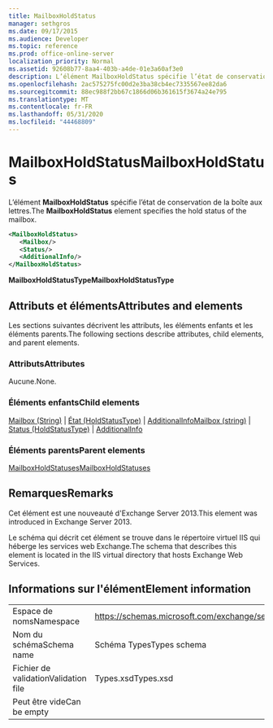 ```yaml
---
title: MailboxHoldStatus
manager: sethgros
ms.date: 09/17/2015
ms.audience: Developer
ms.topic: reference
ms.prod: office-online-server
localization_priority: Normal
ms.assetid: 92608b77-8aa4-403b-a4de-01e3a60af3e0
description: L’élément MailboxHoldStatus spécifie l’état de conservation de la boîte aux lettres.
ms.openlocfilehash: 2ac575275fc00d2e3ba38cb4ec7335567ee82da6
ms.sourcegitcommit: 88ec988f2bb67c1866d06b361615f3674a24e795
ms.translationtype: MT
ms.contentlocale: fr-FR
ms.lasthandoff: 05/31/2020
ms.locfileid: "44468809"
---
```

# <a name="mailboxholdstatus"></a><span data-ttu-id="4f3f6-103">MailboxHoldStatus</span><span class="sxs-lookup"><span data-stu-id="4f3f6-103">MailboxHoldStatus</span></span>

<span data-ttu-id="4f3f6-104">L’élément **MailboxHoldStatus** spécifie l’état de conservation de la boîte aux lettres.</span><span class="sxs-lookup"><span data-stu-id="4f3f6-104">The **MailboxHoldStatus** element specifies the hold status of the mailbox.</span></span> 
  
```XML
<MailboxHoldStatus>
   <Mailbox/>
   <Status/>
   <AdditionalInfo/>
</MailboxHoldStatus>
```

<span data-ttu-id="4f3f6-105">**MailboxHoldStatusType**</span><span class="sxs-lookup"><span data-stu-id="4f3f6-105">**MailboxHoldStatusType**</span></span>

## <a name="attributes-and-elements"></a><span data-ttu-id="4f3f6-106">Attributs et éléments</span><span class="sxs-lookup"><span data-stu-id="4f3f6-106">Attributes and elements</span></span>

<span data-ttu-id="4f3f6-107">Les sections suivantes décrivent les attributs, les éléments enfants et les éléments parents.</span><span class="sxs-lookup"><span data-stu-id="4f3f6-107">The following sections describe attributes, child elements, and parent elements.</span></span>
  
### <a name="attributes"></a><span data-ttu-id="4f3f6-108">Attributs</span><span class="sxs-lookup"><span data-stu-id="4f3f6-108">Attributes</span></span>

<span data-ttu-id="4f3f6-109">Aucune.</span><span class="sxs-lookup"><span data-stu-id="4f3f6-109">None.</span></span>
  
### <a name="child-elements"></a><span data-ttu-id="4f3f6-110">Éléments enfants</span><span class="sxs-lookup"><span data-stu-id="4f3f6-110">Child elements</span></span>

<span data-ttu-id="4f3f6-111">[Mailbox (String)](mailbox-string.md)  |  [État (HoldStatusType)](status-holdstatustype.md)  |  [AdditionalInfo](additionalinfo.md)</span><span class="sxs-lookup"><span data-stu-id="4f3f6-111">[Mailbox (string)](mailbox-string.md) | [Status (HoldStatusType)](status-holdstatustype.md) | [AdditionalInfo](additionalinfo.md)</span></span>
  
### <a name="parent-elements"></a><span data-ttu-id="4f3f6-112">Éléments parents</span><span class="sxs-lookup"><span data-stu-id="4f3f6-112">Parent elements</span></span>

[<span data-ttu-id="4f3f6-113">MailboxHoldStatuses</span><span class="sxs-lookup"><span data-stu-id="4f3f6-113">MailboxHoldStatuses</span></span>](mailboxholdstatuses.md)
  
## <a name="remarks"></a><span data-ttu-id="4f3f6-114">Remarques</span><span class="sxs-lookup"><span data-stu-id="4f3f6-114">Remarks</span></span>

<span data-ttu-id="4f3f6-115">Cet élément est une nouveauté d'Exchange Server 2013.</span><span class="sxs-lookup"><span data-stu-id="4f3f6-115">This element was introduced in Exchange Server 2013.</span></span>
  
<span data-ttu-id="4f3f6-116">Le schéma qui décrit cet élément se trouve dans le répertoire virtuel IIS qui héberge les services web Exchange.</span><span class="sxs-lookup"><span data-stu-id="4f3f6-116">The schema that describes this element is located in the IIS virtual directory that hosts Exchange Web Services.</span></span>
  
## <a name="element-information"></a><span data-ttu-id="4f3f6-117">Informations sur l'élément</span><span class="sxs-lookup"><span data-stu-id="4f3f6-117">Element information</span></span>

|||
|:-----|:-----|
|<span data-ttu-id="4f3f6-118">Espace de noms</span><span class="sxs-lookup"><span data-stu-id="4f3f6-118">Namespace</span></span>  <br/> |https://schemas.microsoft.com/exchange/services/2006/types  <br/> |
|<span data-ttu-id="4f3f6-119">Nom du schéma</span><span class="sxs-lookup"><span data-stu-id="4f3f6-119">Schema name</span></span>  <br/> |<span data-ttu-id="4f3f6-120">Schéma Types</span><span class="sxs-lookup"><span data-stu-id="4f3f6-120">Types schema</span></span>  <br/> |
|<span data-ttu-id="4f3f6-121">Fichier de validation</span><span class="sxs-lookup"><span data-stu-id="4f3f6-121">Validation file</span></span>  <br/> |<span data-ttu-id="4f3f6-122">Types.xsd</span><span class="sxs-lookup"><span data-stu-id="4f3f6-122">Types.xsd</span></span>  <br/> |
|<span data-ttu-id="4f3f6-123">Peut être vide</span><span class="sxs-lookup"><span data-stu-id="4f3f6-123">Can be empty</span></span>  <br/> ||
   

